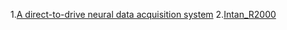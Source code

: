 1.[A direct-to-drive neural data acquisition system](https://www.ncbi.nlm.nih.gov/pmc/articles/PMC4555017/)
2.[Intan_R2000](http://intantech.com/downloads.html?tabSelect=Software&yPos=0)
